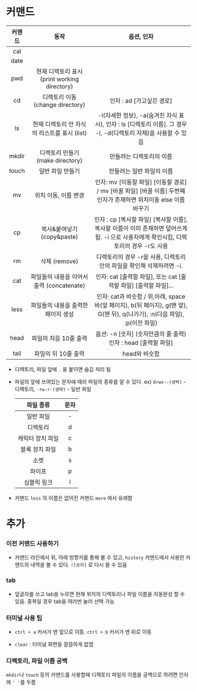 # 커맨드

| 커맨드 |                     동작                     |                          옵션, 인자                          |
| :----: | :------------------------------------------: | :----------------------------------------------------------: |
|  cal   |                                              |                                                              |
|  date  |                                              |                                                              |
|  pwd   | 현재 디렉토리 표시 (print working directory) |                                                              |
|   cd   |       디렉토리 이동 (change directory)       |                  인자 : ad [가고싶은 경로]                   |
|   ls   | 현재 디렉토리 안 자식의 리스트를 표시 (list) | -l(자세한 정보), -a(숨겨친 자식 표시), 인자 : ls [디렉토리 이름]. 그 경우 -l, -d(디렉토리 자체)을 사용할 수 있음 |
| mkdir  |       디렉토리 만들기 (make directory)       |                   만들려는 디렉토리의 이름                   |
| touch  |               일반 파일 만들기               |                  만들려는 일반 파일의 이름                   |
|   mv   |             위치 이동, 이름 변경             | 인자: mv [이동할 파일] [이동할 경로] / mv [바꿀 파일] [바꿀 이름] 두번째 인자가 존재하면 위치이동 else 이름 바꾸기 |
|   cp   |          복사&붙여넣기 (copy&paste)          | 인자 : cp [복사할 파일] [복사할 이름], 복사할 이름이 이미 존재하면 덮어쓰게 됨. -i 으로 사용자에게 확인시킴, 디렉토리의 경우 -r도 사용 |
|   rm   |                삭제 (remove)                 | 디렉토리의 경우 -r을 사용, 디렉토리 안의 파일을 확인해 삭제하려면 -i. |
|  cat   |  파일들의 내용을 이어서 출력 (concatenate)   | 인자: cat [출력할 파일], 또는 cat [출력할 파일] [출력할 파일]... |
|  less  |      파일들의 내용을 출력한 페이지 생성      | 인자: cat과 비슷함 / 위,아래, space바(앞 페이지), b(뒤 페이지), g(맨 앞), G(맨 뒤), q(나가기), :n(다음 파일), :p(이전 파일) |
|  head  |            파일의 처음 10줄 출력             | 옵션: -n [숫자] (숫자만큼의 줄 출력) 인자 : head [출력할 파일] |
|  tail  |             파일의 뒤 10줄 출력              |                        head와 비슷함                         |

- 디렉토리, 파일 앞에 `.` 을 붙이면 숨김 처리 됨

- 파일의 앞에 쓰여있는 문자에 때라 파일의 종류를 알 수 있다. ex) `drwx--(생략)` - 디렉토리, `-rw-r-(생략)` - 일반 파일

  |    파일 종류     | 문자 |
  | :--------------: | :--: |
  |    일반 파일     |  -   |
  |     디렉토리     |  d   |
  | 캐릭터 장치 파일 |  c   |
  |  블록 장치 파일  |  b   |
  |       소켓       |  s   |
  |      파이프      |  p   |
  |   심볼릭 링크    |  l   |

- 커맨드 `less` 의 이름은 없어진 커맨드 `more` 에서 유래함



# 추가

### 이전 커맨드 사용하기 

- 커맨드 라인에서 위, 아래 방향키를 통해 볼 수 있고, `history` 커맨드에서 사용한 커맨드의 내역을 볼 수 있다. `![숫자]` 로 다시 쓸 수 있음

### tab

- 앞글자를 쓰고  tab을 누르면 현재 위치의 디렉토리나 파일 이름을 자동완성 할 수 있음. 중복일 경우 tab을 여러번 눌러 선택 가능

### 터미널 사용 팁

- `ctrl + a` 커서가 맨 앞으로 이동. `ctrl + b` 커서가 맨 뒤로 이동

- `clear` : 터미널 화면을 깔끔하게 없앰

### 디렉토리, 파일 이름 공백

`mkdir`나 `touch` 등의 커맨드를 사용할때 디렉토리 파일의 이름을 공백으로 하려면 인자에 `' '`를 두름